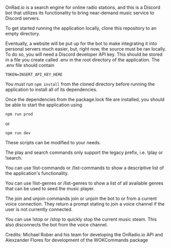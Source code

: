 OnRad.io is a search engine for online radio stations, and this is a Discord bot that utilizes its functionality to bring near-demand music service to Discord servers.

To get started running the application locally, clone this repository to an empty directory.

Eventually, a website will be put up for the bot to make integrating it into personal servers much easier, but, right now, the source must be ran locally. To do so, you will need a Discord 
developer API key. This should be stored in a file you create called .env in the root directory of the application. The .env file should contain

`TOKEN=INSERT_API_KEY_HERE`

You must run `npm install` from the cloned directory before running the application to install all of its dependencies.

Once the dependencies from the package.lock file are installed, you should be able to start the application using

`npm run prod`

or

`npm run dev`

These scripts can be modified to your needs.

The play and search commands only support the legacy prefix, i.e. !play or !search.

You can use !list-commands or /list-commands to show a descriptive list of the application's functionality.

You can use !list-genres or /list-genres to show a list of all available genres that can be used to seed the music player.

The join and unjoin commands join or unjoin the bot to or from a current voice connection. They return a prompt stating to join a voice channel if the user is not currently connected.

You can use !stop or /stop to quickly stop the current music steam. This also disconnects the bot from the voice channel.

Credits:
Michael Rober and his team for developing the OnRadio.io API and 
Alexzander Flores for development of the WOKCommands package
